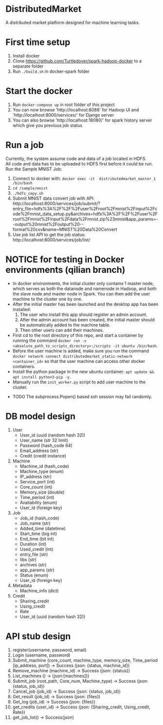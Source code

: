 # DistributedMarket
A distributed market platform designed for machine learning tasks.

# First time setup
1. Install docker
2. Clone https://github.com/Turtledover/spark-hadoop-docker to a separate folder
3. Run `./build.sh` in docker-spark folder

# Start the docker
1. Run `docker-compose up` in root folder of this project
2. You can now browse 'http://localhost:8088' for Hadoop UI and 'http://localhost:8000/services/' for Django server
3. You can also browse 'http://localhost:18080/' for spark history server which give you previous job status

# Run a job
Currently, the system assume code and data of a job located in HDFS. <br/>
All code and data has to be uploaded to HDFS first before it could be run. <br/>
Run the Sample MNIST Job: <br/>
1. Connect to docker with: `docker exec -it  distributedmarket_master_1 /bin/bash`
2. `cd /sample/mnist`
3. `./hdfs_copy.sh`
4. Submit MNIST data convert job with API: http://localhost:8000/services/job/submit/?entry_file=hdfs%3A%2F%2F%2Fuser%2Froot%2Fmnist%2Finput%2Fcode%2Fmnist_data_setup.py&archives=hdfs%3A%2F%2F%2Fuser%2Froot%2Fmnist%2Finput%2Fdata%2Fmnist.zip%23mnist&app_params=--output%20mnist%2Foutput%20--format%20csv&name=MNIST%20Data%20Convert
5. Use job list API to get the job status: http://localhost:8000/services/job/list/

# NOTICE for testing in Docker environments (qilian branch)
* In docker environments, the initial cluster only contains 1 master node, which serves as both the datanode and namenode in Hadoop, and both the slave node and master node in Spark. You can then add the user machine to the cluster one by one.
* After the initial master has been launched and the desktop app has been installed:
  1. The user who install this app should register an admin account.
  2. After the admin account has been created, the initial master should be automatically added to the machine table.
  3. Then other users can add their machines.
* First cd to the root directory of this repo, and start a container by running the command `docker run -v <absolute_path_to_scripts_directory>:/scripts -it ubuntu /bin/bash`. 
* Before the user machine is added, make sure you run the command `docker network connect distributedmarket_static-network <container_id>` so that the user machine can access other docker containers.
* Install the python package in the new ubuntu container: `apt update && apt install python3-pip -y`.
* Manually run the `init_worker.py` script to add user machine to the cluster.
- TODO The subprocess.Popen() based ssh session may fail randomly.

# DB model design
1. User
   - User_id (uuid (random hash 32))
   - User_name (str 32 limit)
   - Password (hash_code 64)
   - Email_address (str)
   - Credit (credit instance)
2. Machine
    - Machine_id (hash_code)
    - Machine_type (enum)
    - IP_address (str)
    - Service_port (int)
    - Core_count (int)
    - Memory_size (double)
    - Time_period (int)
    - Availability (enum)
    - User_id (foreign key)
3. Job
    - Job_id (hash_code)
    - Job_name (str)
    - Added_time (datetime)
    - Start_time (big int)
    - End_time (bit int)
    - Duration (int)
    - Used_credit (int)
    - entry_file (str)
    - libs (str)
    - archives (str)
    - app_params (str)
    - Status (enum)
    - User_id (foreign key)
4. Metadata
    - Machine_info (dict)
5. Credit
    - Sharing_credit
    - Using_credit
    - Rate
    - User_id (uuid (random hash 32))

# API stub design

1. register(username, password, email)
2. Login (username, password)
3. Submit_machine (core_count, machine_type, memory_size, Time_period [ip_address, port]) -> Success (json: {status, machine_id})
4. Remove_machine (machine_id) -> Success (json: {status})
5. List_machines () -> (json:[machines]})
6. Submit_job (root_path, Core_num, Machine_type) -> Success (json: {status, job_id})
7. Cancel_job (job_id) -> Success (json: {status, job_id})
8. Get_result (job_id) -> Success (json: {files})
9. Get_log (job_id) -> Success (json: {files})
10. get_credits (user_id) -> Success (json: {Sharing_credit, Using_credit, Rate})
11. get_job_list() -> Success(json)
